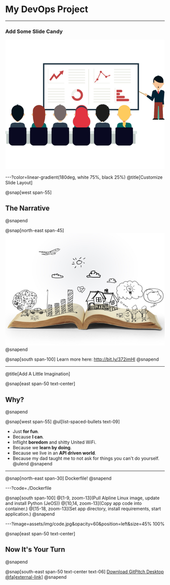 # My **DevOps** Project

---

### Add Some Slide Candy

![IMAGE](assets/img/presentation.png)

---?color=linear-gradient(180deg, white 75%, black 25%)
@title[Customize Slide Layout]

@snap[west span-55]
## The Narrative
@snapend

@snap[north-east span-45]
![IMAGE](assets/img/narrative.jpg)
@snapend

@snap[south span-100]
Learn more here: http://bit.ly/372imHl
@snapend

---
@title[Add A Little Imagination]

@snap[east span-50 text-center]
## Why?
@snapend

@snap[west span-55]
@ul[list-spaced-bullets text-09]
- Just **for fun**.
- Because **I can**.
- Inflight **boredom** and shitty United WiFi.
- Because we **learn by doing**.
- Because we live in an **API driven world**.
- Because my dad taught me to not ask for things you can't do yourself.
@ulend
@snapend

---

@snap[north-east span-30]
Dockerfile!
@snapend

---?code=./Dockerfile

@snap[south span-100]
@[1-9, zoom-13](Pull Alpline Linux image, update and install Python (JeOS))
@[10,14, zoom-13](Copy app code into container.)
@[15-18, zoom-13](Set app directory, install requirements, start application.)
@snapend


---?image=assets/img/code.jpg&opacity=60&position=left&size=45% 100%

@snap[east span-50 text-center]
## Now It's **Your** Turn
@snapend

@snap[south-east span-50 text-center text-06]
[Download GitPitch Desktop @fa[external-link]](https://gitpitch.com/docs/getting-started/tutorial/)
@snapend

